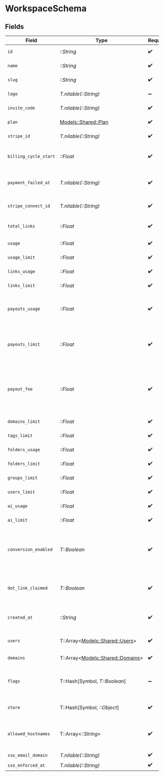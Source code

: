 # WorkspaceSchema


## Fields

| Field                                                                                                                                             | Type                                                                                                                                              | Required                                                                                                                                          | Description                                                                                                                                       | Example                                                                                                                                           |
| ------------------------------------------------------------------------------------------------------------------------------------------------- | ------------------------------------------------------------------------------------------------------------------------------------------------- | ------------------------------------------------------------------------------------------------------------------------------------------------- | ------------------------------------------------------------------------------------------------------------------------------------------------- | ------------------------------------------------------------------------------------------------------------------------------------------------- |
| `id`                                                                                                                                              | *::String*                                                                                                                                        | :heavy_check_mark:                                                                                                                                | The unique ID of the workspace.                                                                                                                   |                                                                                                                                                   |
| `name`                                                                                                                                            | *::String*                                                                                                                                        | :heavy_check_mark:                                                                                                                                | The name of the workspace.                                                                                                                        |                                                                                                                                                   |
| `slug`                                                                                                                                            | *::String*                                                                                                                                        | :heavy_check_mark:                                                                                                                                | The slug of the workspace.                                                                                                                        |                                                                                                                                                   |
| `logo`                                                                                                                                            | *T.nilable(::String)*                                                                                                                             | :heavy_minus_sign:                                                                                                                                | The logo of the workspace.                                                                                                                        |                                                                                                                                                   |
| `invite_code`                                                                                                                                     | *T.nilable(::String)*                                                                                                                             | :heavy_check_mark:                                                                                                                                | The invite code of the workspace.                                                                                                                 |                                                                                                                                                   |
| `plan`                                                                                                                                            | [Models::Shared::Plan](../../models/shared/plan.md)                                                                                               | :heavy_check_mark:                                                                                                                                | The plan of the workspace.                                                                                                                        |                                                                                                                                                   |
| `stripe_id`                                                                                                                                       | *T.nilable(::String)*                                                                                                                             | :heavy_check_mark:                                                                                                                                | The Stripe ID of the workspace.                                                                                                                   |                                                                                                                                                   |
| `billing_cycle_start`                                                                                                                             | *::Float*                                                                                                                                         | :heavy_check_mark:                                                                                                                                | The date and time when the billing cycle starts for the workspace.                                                                                |                                                                                                                                                   |
| `payment_failed_at`                                                                                                                               | *T.nilable(::String)*                                                                                                                             | :heavy_check_mark:                                                                                                                                | The date and time when the payment failed for the workspace.                                                                                      |                                                                                                                                                   |
| `stripe_connect_id`                                                                                                                               | *T.nilable(::String)*                                                                                                                             | :heavy_check_mark:                                                                                                                                | The Stripe Connect ID of the workspace.                                                                                                           |                                                                                                                                                   |
| `total_links`                                                                                                                                     | *::Float*                                                                                                                                         | :heavy_check_mark:                                                                                                                                | The total number of links in the workspace.                                                                                                       |                                                                                                                                                   |
| `usage`                                                                                                                                           | *::Float*                                                                                                                                         | :heavy_check_mark:                                                                                                                                | The usage of the workspace.                                                                                                                       |                                                                                                                                                   |
| `usage_limit`                                                                                                                                     | *::Float*                                                                                                                                         | :heavy_check_mark:                                                                                                                                | The usage limit of the workspace.                                                                                                                 |                                                                                                                                                   |
| `links_usage`                                                                                                                                     | *::Float*                                                                                                                                         | :heavy_check_mark:                                                                                                                                | The links usage of the workspace.                                                                                                                 |                                                                                                                                                   |
| `links_limit`                                                                                                                                     | *::Float*                                                                                                                                         | :heavy_check_mark:                                                                                                                                | The links limit of the workspace.                                                                                                                 |                                                                                                                                                   |
| `payouts_usage`                                                                                                                                   | *::Float*                                                                                                                                         | :heavy_check_mark:                                                                                                                                | The dollar amount of partner payouts processed in the current billing cycle (in cents).                                                           |                                                                                                                                                   |
| `payouts_limit`                                                                                                                                   | *::Float*                                                                                                                                         | :heavy_check_mark:                                                                                                                                | The max dollar amount of partner payouts that can be processed within a billing cycle (in cents).                                                 |                                                                                                                                                   |
| `payout_fee`                                                                                                                                      | *::Float*                                                                                                                                         | :heavy_check_mark:                                                                                                                                | The processing fee (in decimals) for partner payouts. For card payments, an additional 0.03 is added to the fee. Learn more: https://d.to/payouts |                                                                                                                                                   |
| `domains_limit`                                                                                                                                   | *::Float*                                                                                                                                         | :heavy_check_mark:                                                                                                                                | The domains limit of the workspace.                                                                                                               |                                                                                                                                                   |
| `tags_limit`                                                                                                                                      | *::Float*                                                                                                                                         | :heavy_check_mark:                                                                                                                                | The tags limit of the workspace.                                                                                                                  |                                                                                                                                                   |
| `folders_usage`                                                                                                                                   | *::Float*                                                                                                                                         | :heavy_check_mark:                                                                                                                                | The folders usage of the workspace.                                                                                                               |                                                                                                                                                   |
| `folders_limit`                                                                                                                                   | *::Float*                                                                                                                                         | :heavy_check_mark:                                                                                                                                | The folders limit of the workspace.                                                                                                               |                                                                                                                                                   |
| `groups_limit`                                                                                                                                    | *::Float*                                                                                                                                         | :heavy_check_mark:                                                                                                                                | The groups limit of the workspace.                                                                                                                |                                                                                                                                                   |
| `users_limit`                                                                                                                                     | *::Float*                                                                                                                                         | :heavy_check_mark:                                                                                                                                | The users limit of the workspace.                                                                                                                 |                                                                                                                                                   |
| `ai_usage`                                                                                                                                        | *::Float*                                                                                                                                         | :heavy_check_mark:                                                                                                                                | The AI usage of the workspace.                                                                                                                    |                                                                                                                                                   |
| `ai_limit`                                                                                                                                        | *::Float*                                                                                                                                         | :heavy_check_mark:                                                                                                                                | The AI limit of the workspace.                                                                                                                    |                                                                                                                                                   |
| `conversion_enabled`                                                                                                                              | *T::Boolean*                                                                                                                                      | :heavy_check_mark:                                                                                                                                | Whether the workspace has conversion tracking enabled automatically for new links (d.to/conversions).                                             |                                                                                                                                                   |
| `dot_link_claimed`                                                                                                                                | *T::Boolean*                                                                                                                                      | :heavy_check_mark:                                                                                                                                | Whether the workspace has claimed a free .link domain. (dub.link/free)                                                                            |                                                                                                                                                   |
| `created_at`                                                                                                                                      | *::String*                                                                                                                                        | :heavy_check_mark:                                                                                                                                | The date and time when the workspace was created.                                                                                                 |                                                                                                                                                   |
| `users`                                                                                                                                           | T::Array<[Models::Shared::Users](../../models/shared/users.md)>                                                                                   | :heavy_check_mark:                                                                                                                                | The role of the authenticated user in the workspace.                                                                                              |                                                                                                                                                   |
| `domains`                                                                                                                                         | T::Array<[Models::Shared::Domains](../../models/shared/domains.md)>                                                                               | :heavy_check_mark:                                                                                                                                | The domains of the workspace.                                                                                                                     |                                                                                                                                                   |
| `flags`                                                                                                                                           | T::Hash[Symbol, *T::Boolean*]                                                                                                                     | :heavy_minus_sign:                                                                                                                                | The feature flags of the workspace, indicating which features are enabled.                                                                        |                                                                                                                                                   |
| `store`                                                                                                                                           | T::Hash[Symbol, *::Object*]                                                                                                                       | :heavy_check_mark:                                                                                                                                | The miscellaneous key-value store of the workspace.                                                                                               |                                                                                                                                                   |
| `allowed_hostnames`                                                                                                                               | T::Array<*::String*>                                                                                                                              | :heavy_check_mark:                                                                                                                                | Specifies hostnames permitted for client-side click tracking.                                                                                     | [<br/>"dub.sh"<br/>]                                                                                                                              |
| `sso_email_domain`                                                                                                                                | *T.nilable(::String)*                                                                                                                             | :heavy_check_mark:                                                                                                                                | N/A                                                                                                                                               |                                                                                                                                                   |
| `sso_enforced_at`                                                                                                                                 | *T.nilable(::String)*                                                                                                                             | :heavy_check_mark:                                                                                                                                | N/A                                                                                                                                               |                                                                                                                                                   |